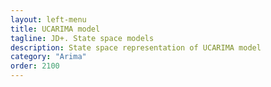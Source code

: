 ```yaml
---
layout: left-menu
title: UCARIMA model
tagline: JD+. State space models
description: State space representation of UCARIMA model
category: "Arima"
order: 2100
---
```

